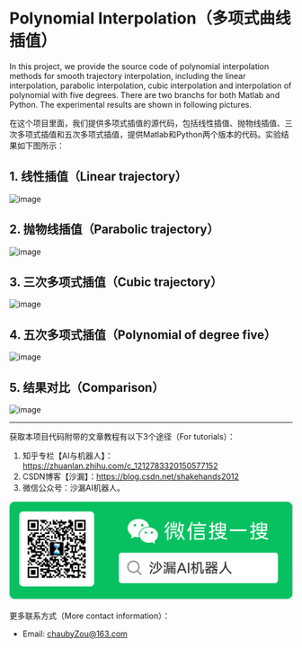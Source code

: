 # Polynomial Interpolation（多项式曲线插值）
In this project, we provide the source code of polynomial interpolation methods for smooth trajectory interpolation, including the linear interpolation, parabolic interpolation, cubic interpolation and interpolation of polynomial with five degrees. There are two branchs for both Matlab and Python. The experimental results are shown in following pictures.

在这个项目里面，我们提供多项式插值的源代码，包括线性插值、抛物线插值、三次多项式插值和五次多项式插值，提供Matlab和Python两个版本的代码。实验结果如下图所示：



## 1. 线性插值（Linear trajectory）

![image](https://github.com/chauby/PolynomialInterpolation/blob/main/results/linear.png)

## 2. 抛物线插值（Parabolic trajectory）

![image](https://github.com/chauby/PolynomialInterpolation/blob/main/results/parabolic.png)

## 3. 三次多项式插值（Cubic trajectory）

![image](https://github.com/chauby/PolynomialInterpolation/blob/main/results/cubic.png)

## 4. 五次多项式插值（Polynomial of degree five）

![image](https://github.com/chauby/PolynomialInterpolation/blob/main/results/poly_5.png)

## 5. 结果对比（Comparison）

![image](https://github.com/chauby/PolynomialInterpolation/blob/main/results/comparison.png)

---

获取本项目代码附带的文章教程有以下3个途径（For tutorials）：

1. 知乎专栏【AI与机器人】：https://zhuanlan.zhihu.com/c_1212783320150577152
2. CSDN博客【沙漏】：https://blog.csdn.net/shakehands2012
3. 微信公众号：沙漏AI机器人。

![image](https://github.com/chauby/PolynomialInterpolation/blob/main/qrcode.png)



更多联系方式（More contact information）：

- Email: chaubyZou@163.com
